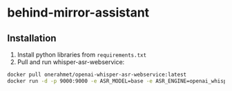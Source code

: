 # behind-mirror-assistant

## Installation

1. Install python libraries from `requirements.txt`
2. Pull and run whisper-asr-webservice:
```bash
docker pull onerahmet/openai-whisper-asr-webservice:latest
docker run -d -p 9000:9000 -e ASR_MODEL=base -e ASR_ENGINE=openai_whisper onerahmet/openai-whisper-asr-webservice:latest
```
